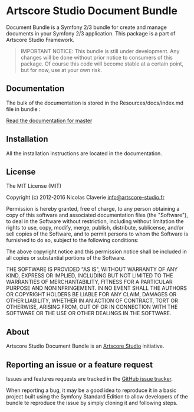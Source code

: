 # Artscore Studio Document Bundle

Document Bundle is a Symfony 2/3 bundle for create and manage documents in your Symfony 2/3 application. This package is a part of Artscore Studio Framework.

> IMPORTANT NOTICE: This bundle is still under development. Any changes will be done without prior notice to consumers of this package. Of course this code will become stable at a certain point, but for now, use at your own risk.

Documentation
-------------
The bulk of the documentation is stored in the Resources/docs/index.md file in bundle :

[Read the documentation for master](https://github.com/artscorestudio/document-bundle/blob/master/Resources/doc/index.md)

Installation
------------
All the installation instructions are located in the documentation.

License
-------
The MIT License (MIT)

Copyright (c) 2012-2016 Nicolas Claverie <info@artscore-studio.fr>

Permission is hereby granted, free of charge, to any person obtaining a copy of
this software and associated documentation files (the "Software"), to deal in
the Software without restriction, including without limitation the rights to
use, copy, modify, merge, publish, distribute, sublicense, and/or sell copies of
the Software, and to permit persons to whom the Software is furnished to do so,
subject to the following conditions:

The above copyright notice and this permission notice shall be included in all
copies or substantial portions of the Software.

THE SOFTWARE IS PROVIDED "AS IS", WITHOUT WARRANTY OF ANY KIND, EXPRESS OR
IMPLIED, INCLUDING BUT NOT LIMITED TO THE WARRANTIES OF MERCHANTABILITY, FITNESS
FOR A PARTICULAR PURPOSE AND NONINFRINGEMENT. IN NO EVENT SHALL THE AUTHORS OR
COPYRIGHT HOLDERS BE LIABLE FOR ANY CLAIM, DAMAGES OR OTHER LIABILITY, WHETHER
IN AN ACTION OF CONTRACT, TORT OR OTHERWISE, ARISING FROM, OUT OF OR IN
CONNECTION WITH THE SOFTWARE OR THE USE OR OTHER DEALINGS IN THE SOFTWARE.

About
-----
Artscore Studio Document Bundle is an [Artscore Studio](http://www.artscore-studio.fr) initiative.

Reporting an issue or a feature request
---------------------------------------
Issues and features requests are tracked in the [GitHub issue tracker](https://github.com/artscorestudio/document-bundle/issues).

When reporting a bug, it may be a good idea to reproduce it in a basic project built using the Symfony Standard Edition to allow developers of the bundle te reproduce the issue by simply cloning it and following steps.